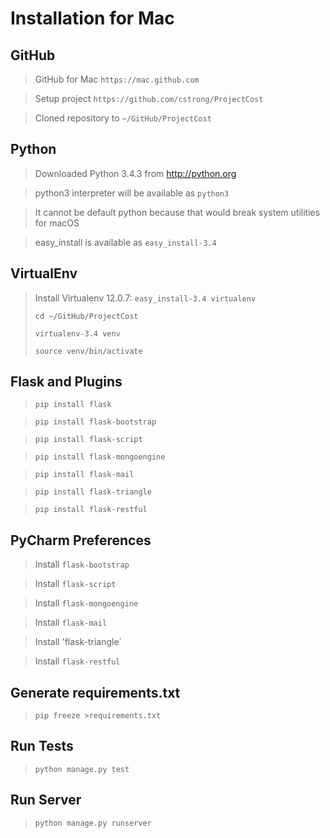 Installation for Mac
====================

GitHub
------
> GitHub for Mac `https://mac.github.com`

> Setup project `https://github.com/cstrong/ProjectCost`

> Cloned repository to `~/GitHub/ProjectCost`

Python
------
> Downloaded Python 3.4.3 from http://python.org

> python3 interpreter will be available as `python3`

> It cannot be default python because that would break system utilities for macOS

> easy_install is available as `easy_install-3.4`

VirtualEnv
----------
> Install Virtualenv 12.0.7:   `easy_install-3.4 virtualenv`  
>
> `cd ~/GitHub/ProjectCost`
>
> `virtualenv-3.4 venv`
>
> `source venv/bin/activate`

Flask and Plugins
-----------------
> `pip install flask`

> `pip install flask-bootstrap`

> `pip install flask-script`

> `pip install flask-mongoengine`

> `pip install flask-mail`

> `pip install flask-triangle`

> `pip install flask-restful`

PyCharm Preferences
-------------------
> Install `flask-bootstrap`

> Install `flask-script`

> Install `flask-mongoengine`

> Install `flask-mail`

> Install 'flask-triangle`

> Install `flask-restful`

Generate requirements.txt
--------------------------
> `pip freeze >requirements.txt`

Run Tests
---------
> `python manage.py test`

Run Server
----------
> `python manage.py runserver`